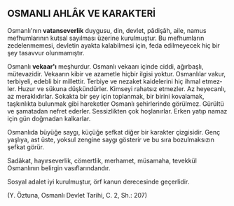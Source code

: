 ## OSMANLI AHLÂK VE KARAKTERİ

Osmanlı'nın **vatanseverlik** duygusu, din, dev­let, pâdişâh, aile, namus mefhumlarının kutsal sayılması üzerine kurulmuştur. Bu mefhumla­rın zedelenmemesi, devletin ayakta kalabilmesi için, feda edilmeyecek hiç bir şey tasavvur olun­mamıştır.

Osmanlı **vekaar'ı** meşhurdur. Osmanlı vekaarı içinde ciddi, ağırbaşlı, mütevazidir. Vekaarın kibir ve azametle hiçbir ilgisi yoktur. Os­manlılar vakur, terbiyeli, edebli bir millettir. Terbiye ve nezaket kaidelerini hiç ihmal etmez­ler. Huzur ve sükuna düşkündürler. Kimseyi ra­hatsız etmezler. Az heyecanlı, az meraklıdırlar. Sokakta bir şey için toplanmak, bir birini kova­lamak, taşkınlıkta bulunmak gibi hareketler Os­manlı şehirlerinde görülmez. Gürültü ve şama­tadan nefret ederler. Sessizlikten çok hoşlanır­lar. Erken yatıp namaz için gün doğmadan kal­karlar.

Osmanlıda büyüğe saygı, küçüğe şefkat di­ğer bir karakter çizgisidir. Genç yaşlıya, ast üs­te, yoksul zengine saygı gösterir ve bu sıra bo­zulmaksızın şefkat görür.

Sadâkat, hayırseverlik, cömertlik, merhamet, müsamaha, tevekkül Osmanlının belirgin vasıflarındandır.

Sosyal adalet iyi kurulmuştur, örf kanun derecesinde geçerlidir.

(Y. Öztuna, Osmanlı Devlet Tarihi, C. 2, Sh.: 207)

